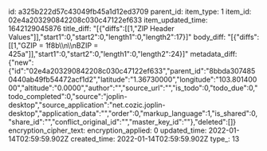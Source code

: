 id: a325b222d57c43049fb45a1d12ed3709
parent_id: 
item_type: 1
item_id: 02e4a203290842208c030c47122ef633
item_updated_time: 1642129045876
title_diff: "[{\"diffs\":[[1,\"ZIP Header Values\"]],\"start1\":0,\"start2\":0,\"length1\":0,\"length2\":17}]"
body_diff: "[{\"diffs\":[[1,\"GZIP = 1f8b\\\n\\\nBZIP = 425a\"]],\"start1\":0,\"start2\":0,\"length1\":0,\"length2\":24}]"
metadata_diff: {"new":{"id":"02e4a203290842208c030c47122ef633","parent_id":"8bbda3074850440ab49fb54472acf1d2","latitude":"1.36730000","longitude":"103.80140000","altitude":"0.0000","author":"","source_url":"","is_todo":0,"todo_due":0,"todo_completed":0,"source":"joplin-desktop","source_application":"net.cozic.joplin-desktop","application_data":"","order":0,"markup_language":1,"is_shared":0,"share_id":"","conflict_original_id":"","master_key_id":""},"deleted":[]}
encryption_cipher_text: 
encryption_applied: 0
updated_time: 2022-01-14T02:59:59.902Z
created_time: 2022-01-14T02:59:59.902Z
type_: 13